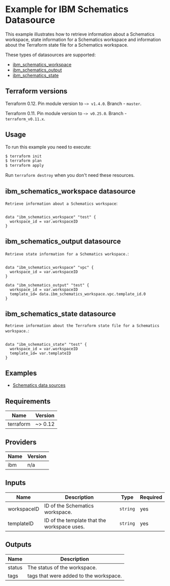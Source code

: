 # Example for IBM Schematics Datasource

This example illustrates how to retrieve information about a Schematics workspace, state information for a Schematics workspace and information about the Terraform state file for a Schematics workspace.

These types of datasources are supported:

* [ ibm_schematics_workspace ](https://cloud.ibm.com/docs/terraform?topic=terraform-schematics-data-sources#schematics-workspace)
* [ ibm_schematics_output](https://cloud.ibm.com/docs/terraform?topic=terraform-schematics-data-sources#schematics-output)
* [ ibm_schematics_state ](https://cloud.ibm.com/docs/terraform?topic=terraform-schematics-data-sources#schematics-state)

## Terraform versions

Terraform 0.12. Pin module version to `~> v1.4.0`. Branch - `master`.

Terraform 0.11. Pin module version to `~> v0.25.0`. Branch - `terraform_v0.11.x`.

## Usage

To run this example you need to execute:

```bash
$ terraform init
$ terraform plan
$ terraform apply
```

Run `terraform destroy` when you don't need these resources.


## ibm_schematics_workspace datasource

`Retrieve information about a Schematics workspace`:
```hcl

data "ibm_schematics_workspace" "test" {
  workspace_id = var.workspaceID
}

```
## ibm_schematics_output datasource

`Retrieve state information for a Schematics workspace.`:
```hcl

data "ibm_schematics_workspace" "vpc" {
  workspace_id = var.workspaceID
}

data "ibm_schematics_output" "test" {
  workspace_id = var.workspaceID
  template_id= data.ibm_schematics_workspace.vpc.template_id.0
}

```

## ibm_schematics_state datasource

`Retrieve information about the Terraform state file for a Schematics workspace.`:
```hcl

data "ibm_schematics_state" "test" {
  workspace_id = var.workspaceID
  template_id= var.templateID
}

```

## Examples

* [ Schematics data sources ](https://github.com/IBM-Cloud/terraform-provider-ibm/tree/master/examples/ibm-schematics)


<!-- BEGINNING OF PRE-COMMIT-TERRAFORM DOCS HOOK -->
## Requirements

| Name | Version |
|------|---------|
| terraform | ~> 0.12 |

## Providers

| Name | Version |
|------|---------|
| ibm | n/a |

## Inputs

| Name | Description | Type | Required |
|------|-------------|------|---------|
| workspaceID | ID of the Schematics workspace.| `string` | yes |
| templateID | ID of the template that the workspace uses.| `string` | yes |

## Outputs

| Name    | Description                            |
|---------|----------------------------------------|
| status  | The status of the workspace.           |
| tags    | tags that were added to the workspace. |

<!-- END OF PRE-COMMIT-TERRAFORM DOCS HOOK -->
